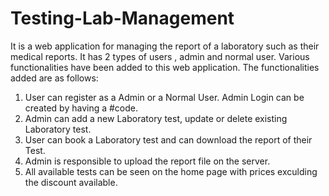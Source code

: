 # Testing-Lab-Management
It is a web application for managing the report of a laboratory such as their medical reports. It has 2 types of users , admin and normal user. Various functionalities have been added to this web application.
The functionalities added are as follows:
1. User can register as a Admin or a Normal User. Admin Login can be created by having a #code.
2. Admin can add a new Laboratory test, update or delete existing Laboratory test.
3. User can book a Laboratory test and can download the report of their Test.
4. Admin is responsible to upload the report file on the server.
5. All available tests can be seen on the home page with prices exculding the discount available.
